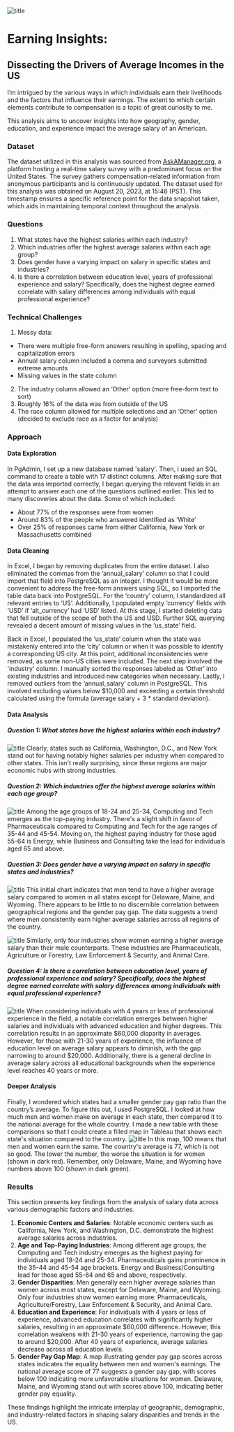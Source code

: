 ![title](Graphs/Earning_Insights.png)

# Earning Insights:
## Dissecting the Drivers of Average Incomes in the US

I’m intrigued by the various ways in which individuals earn their livelihoods and the factors that influence their earnings. The extent to which certain elements contribute to compensation is a topic of great curiosity to me. 

This analysis aims to uncover insights into how geography, gender, education, and experience impact the average salary of an American. 

### Dataset

The dataset utilized in this analysis was sourced from [AskAManager.org](https://www.askamanager.org/2021/04/how-much-money-do-you-make-4.html), a platform hosting a real-time salary survey with a predominant focus on the United States. The survey gathers compensation-related information from anonymous participants and is continuously updated. The dataset used for this analysis was obtained on August 20, 2023, at 15:46 (PST). This timestamp ensures a specific reference point for the data snapshot taken, which aids in maintaining temporal context throughout the analysis.

### Questions

1. What states have the highest salaries within each industry?
2. Which industries offer the highest average salaries within each age group?
3. Does gender have a varying impact on salary in specific states and industries?
4. Is there a correlation between education level, years of professional experience and salary? Specifically, does the highest degree earned correlate with salary differences among individuals with equal professional experience?

### Technical Challenges

1. Messy data:
  * There were multiple free-form answers resulting in spelling, spacing and capitalization errors
  * Annual salary column included a comma and surveyors submitted extreme amounts
  * Missing values in the state column
2. The industry column allowed an ‘Other’ option (more free-form text to sort)
3. Roughly 16% of the data was from outside of the US
4. The race column allowed for multiple selections and an ‘Other’ option (decided to exclude race as a factor for analysis)

### Approach
#### Data Exploration

In PgAdmin, I set up a new database named 'salary'. Then, I used an SQL command to create a table with 17 distinct columns. After making sure that the data was imported correctly, I began querying the relevant fields in an attempt to answer each one of the questions outlined earlier. This led to many discoveries about the data. Some of which included:
  * About 77% of the responses were from women
  * Around 83% of the people who answered identified as ‘White’
  * Over 25% of responses came from either California, New York or Massachusetts combined

#### Data Cleaning

In Excel, I began by removing duplicates from the entire dataset. I also eliminated the commas from the ‘annual_salary’ column so that I could import that field into PostgreSQL as an integer. I thought it would be more convenient to address the free-form answers using SQL, so I imported the table data back into PostgreSQL. For the ‘country’ column, I standardized all relevant entries to ‘US’. Additionally, I populated empty ‘currency’ fields with ‘USD’ if ‘alt_currency’ had ‘USD’ listed. At this stage, I started deleting data that fell outside of the scope of both the US and USD. Further SQL querying revealed a decent amount of missing values in the ‘us_state’ field.


Back in Excel, I populated the ‘us_state’ column when the state was mistakenly entered into the ‘city’ column or when it was possible to identify a corresponding US city. At this point, additional inconsistencies were removed, as some non-US cities were included. The next step involved the 'industry' column. I manually sorted the responses labeled as ‘Other’ into existing industries and introduced new categories when necessary. Lastly, I removed outliers from the ‘annual_salary’ column in PostgreSQL. This involved excluding values below $10,000 and exceeding a certain threshold calculated using the formula (average salary + 3 * standard deviation).

#### Data Analysis

##### Question 1: What states have the highest salaries within each industry?
![title](Graphs/avg_sal_ind_state.png)
Clearly, states such as California, Washington, D.C., and New York stand out for having notably higher salaries per industry when compared to other states. This isn't really surprising, since these regions are major economic hubs with strong industries. 

##### Question 2: Which industries offer the highest average salaries within each age group?
![title](Graphs/avg_sal_ind_age.png)
Among the age groups of 18-24 and 25-34, Computing and Tech emerges as the top-paying industry. There's a slight shift in favor of Pharmaceuticals compared to Computing and Tech for the age ranges of 35-44 and 45-54. Moving on, the highest paying industry for those aged 55-64 is Energy, while Business and Consulting take the lead for individuals aged 65 and above.

##### Question 3: Does gender have a varying impact on salary in specific states and industries?
![title](Graphs/avg_sal_gen_state.png)
This initial chart indicates that men tend to have a higher average salary compared to women in all states except for Delaware, Maine, and Wyoming. There appears to be little to no discernible correlation between geographical regions and the gender pay gap. The data suggests a trend where men consistently earn higher average salaries across all regions of the country.


![title](Graphs/avg_sal_ind_gen.png)
Similarly, only four industries show women earning a higher average salary than their male counterparts. These industries are Pharmaceuticals, Agriculture or Forestry, Law Enforcement & Security, and Animal Care.

##### Question 4:  Is there a correlation between education level, years of professional experience and salary? Specifically, does the highest degree earned correlate with salary differences among individuals with equal professional experience?
![title](Graphs/avg_sal_exp_ed.png)
When considering individuals with 4 years or less of professional experience in the field, a notable correlation emerges between higher salaries and individuals with advanced education and higher degrees. This correlation results in an approximate $60,000 disparity in averages. However, for those with 21-30 years of experience, the influence of education level on average salary appears to diminish, with the gap narrowing to around $20,000. Additionally, there is a general decline in average salary across all educational backgrounds when the experience level reaches 40 years or more.

#### Deeper Analysis

Finally, I wondered which states had a smaller gender pay gap ratio than the country’s average. To figure this out, I used PostgreSQL. I looked at how much men and women make on average in each state, then compared it to the national average for the whole country. I made a new table with these comparisons so that I could create a filled map in Tableau that shows each state's situation compared to the country. 
![title](Graphs/gpg_ratios.png)
In this map, 100 means that men and women earn the same. The country's average is 77, which is not so good. The lower the number, the worse the situation is for women (shown in dark red). Remember, only Delaware, Maine, and Wyoming have numbers above 100 (shown in dark green).

### Results

This section presents key findings from the analysis of salary data across various demographic factors and industries.

1. **Economic Centers and Salaries**: Notable economic centers such as California, New York, and Washington, D.C. demonstrate the highest average salaries across industries.
2. **Age and Top-Paying Industries**: Among different age groups, the Computing and Tech industry emerges as the highest paying for individuals aged 18-24 and 25-34. Pharmaceuticals gains prominence in the 35-44 and 45-54 age brackets. Energy and Business/Consulting lead for those aged 55-64 and 65 and above, respectively.
3. **Gender Disparities**: Men generally earn higher average salaries than women across most states, except for Delaware, Maine, and Wyoming. Only four industries show women earning more: Pharmaceuticals, Agriculture/Forestry, Law Enforcement & Security, and Animal Care.
4. **Education and Experience**: For individuals with 4 years or less of experience, advanced education correlates with significantly higher salaries, resulting in an approximate $60,000 difference. However, this correlation weakens with 21-30 years of experience, narrowing the gap to around $20,000. After 40 years of experience, average salaries decrease across all education levels.
5. **Gender Pay Gap Map**: A map illustrating gender pay gap scores across states indicates the equality between men and women's earnings. The national average score of 77 suggests a gender pay gap, with scores below 100 indicating more unfavorable situations for women. Delaware, Maine, and Wyoming stand out with scores above 100, indicating better gender pay equality.


These findings highlight the intricate interplay of geographic, demographic, and industry-related factors in shaping salary disparities and trends in the US.





















